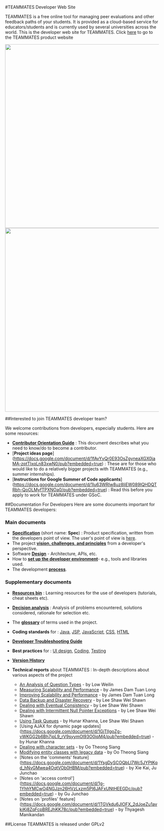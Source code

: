 #TEAMMATES Developer Web Site

TEAMMATES is a free online tool for managing peer evaluations and other 
feedback paths of your students. It is provided as a cloud-based service for 
educators/students and is currently used by several universities across the world.
This is the developer web site for TEAMMATES. Click [here](http://teammatesv4.appspot.com/)
 to go to the TEAMMATES product website

<img src="http://4-19.teammatesv4.appspot.com/images/overview.png" width='600'>

<img src="https://teammatesv4.appspot.com/images/raised-edge.png" width='600'>

##Interested to join TEAMMATES developer team?

We welcome contributions from developers, especially students. Here are some resources: 
  * [**Contributor Orientation Guide**](https://docs.google.com/document/d/1cY9pmEmw4dC6Z4LjN1WUTsynJ0jVPgbWsFhdyBy_wCU/pub?embedded=true) : This document describes what you need to know/do to become a contributor.
  * [**Project ideas page**] (https://docs.google.com/document/d/1fAvYvQr0E93OsZgyneaXGX0jaMA-zptTIxqLn83xwN0/pub?embedded=true) : These are for those who would like to do a relatively bigger projects with TEAMMATES (e.g., summer internships).
  * [**Instructions for Google Summer of Code applicants**] (https://docs.google.com/document/d/1Iu63WRIw8uz8liEW089IQHDQTRbh-QoOLMyfTPXNOa0/pub?embedded=true) : Read this before you apply to work for TEAMMATES under GSoC.

##Documentation For Developers
Here are some documents important for TEAMMATES developers:

### Main documents
  * [**Specification**](https://docs.google.com/document/d/1hjQQHYM3YId0EUSrGnJWG5AeFpDD_G7xg_d--7jg3vU/pub?embedded=true) 
    (short name: **Spec**) : Product specification, written from the developers 
    point of view. The user's point of view is [here](http://teammatesv4.appspot.com/features.html).
  * The project [**vision, challenges, and principles**](/devdocs/overview.md) from a developer's perspective.
  * Software [**Design**](/devdocs/design.md) - Architecture, APIs, etc.
  * How to [**set up the developer environment**](/devdocs/settingUp.md)- e.g., tools and libraries used.
  * The development [**process**](/devdocs/process.md).
  
  
### Supplementary documents 
  * [**Resources bin**](https://docs.google.com/document/pub?id=1LymZ6oeEA6TZRzgW7X2FUxA2MPbZTjUrzIx6si_5ThI&embedded=true)
    : Learning resources for the use of developers (tutorials, cheat sheets etc).
  * [**Decision analysis**](https://docs.google.com/document/pub?id=1o6pNPshCp9S31ymHY0beQ1DVafDa1_k_k7bpxZo5GeU&embedded=true)
    : Analysis of problems encountered, solutions considered, rationale for selection etc.
  * The [**glossary**](/devdocs/glossary.md) of terms used in the project.
  * **Coding standards** for :
    [Java](https://docs.google.com/document/pub?id=1iAESIXM0zSxEa5OY7dFURam_SgLiSMhPQtU0drQagrs&embedded=true), 
    [JSP](http://teammatesv4.appspot.com/dev/jspstyleguide.html), 
    [JavaScript](https://docs.google.com/document/d/17oo2cUDfcMeKGqjl1TKHNrqMEmW6L_QusFyRKGzH96I/pub?embedded=true),
    [CSS](https://docs.google.com/document/d/1wA9paRA9cS7ByStGbhRRUZLEzEzimrNQjIDPVqy1ScI/pub), 
    [HTML](https://docs.google.com/document/d/12PJYbQoqjK-0LzaUuguQ4kGE--eikCcHfwzZDGwFOJ0/pub?embedded=true)
  * [**Developer Troubleshooting Guide**](https://docs.google.com/document/d/1_p7WOGryOStPfTGA_ZifE1kVlskb1zfd3HZwc4lE4QQ/pub?embedded=true)
  * **Best practices** for : 
    [UI design](https://docs.google.com/document/d/1Vj59--sCYUfxgg-iLI53hMfc6YY1gguATTN_KXTQVUo/pub?embedded=true), 
    [Coding](https://docs.google.com/document/d/14EFJzdhp10qQ9iZ-FwsS1FAf42voe4exrlbefo_zYaU/pub?embedded=true), 
    [Testing](https://docs.google.com/document/d/1aK-1ubIA59fbNsEujwvWKqx7itwLPTD6mzFo4F_oEoI/pub?embedded=true)
  * [**Version History**](https://github.com/TEAMMATES/repo/milestones?direction=desc&sort=due_date&state=closed)
  
   
  * **Technical reports** about TEAMMATES : In-depth descriptions about various aspects of the project
      * [An Analysis of Question Types](https://docs.google.com/document/d/1SH8VkaUH_kv3bT3c8AKiPDJS2Y-XhzZvNb4umavmfCE/pub?embedded=true) - by Low Weilin 
      * [Measuring Scalability and Performance](https://docs.google.com/document/pub?id=1C7fn11fKsgGUx0AT_nH9ZQBi3G7o5zpYqwIIAC40CxU&embedded=true) - by James Dam Tuan Long 
      * [Improving Scalability and Performance](https://docs.google.com/document/pub?id=1v_RYw_Hu1-TExVi0A7d3kxX0CTgFaUtfV1_qYXBhwWs&embedded=true) - by James Dam Tuan Long
      * [Data Backup and Disaster Recovery](https://docs.google.com/document/d/1ECDOy2JUXKLz8t44lXj2t0nvqDtJCjyHM7_HA8DV1fA/pub?embedded=true) - by Lee Shaw Wei Shawn
      * [Dealing with Eventual Consistency](https://docs.google.com/document/d/11HUDa-PlzEEk4-liWlsjC9UbicbfYO1hJMxx_cCEEVE/pub?embedded=true) - by Lee Shaw Wei Shawn
      * [Dealing with Intermittent Null Pointer Exceptions](https://docs.google.com/document/d/1A_QtW8uDFGeeu2KOiWwyuvgm7Jm9pS7nOvmy9B42v_I/pub?embedded=true) - by Lee Shaw Wei Shawn	  
      * [Using Task Queues](https://docs.google.com/document/d/1phgT2hhQ9KkI6jYf6a7N-51CVrLBDmsGapTt_7m3Sp8/pub?embedded=true) - by Hunar Khanna, Lee Shaw Wei Shawn
      * [Using AJAX for dynamic page updates] (https://docs.google.com/document/d/1GjTlIgoZg-vWKGG2b6Bh7ipL9_rV9syymOl93O0iqM4/pub?embedded=true) - by Hunar Khanna
      * [Dealing with character sets](https://docs.google.com/document/d/1ad3olbiqMk4i3geEebzpuqJhXVcLAjOOJQ0fvdifj84/pub?embedded=true) - by Oo Theong Siang
      * [Modifying entity classes with legacy data](https://docs.google.com/document/d/1syHy4BPrM7TkCP7PJYvYZmt7rkRROWqYvBh8w_ZJt1w/pub?embedded=true) - by Oo Theong Siang
      * [Notes on the 'comments' feature] (https://docs.google.com/document/d/1YsgDySCOQbLl7Wc5JYPtKqd_hNvGMwea4OqtVOb0HBM/pub?embedded=true) - by Xie Kai, Ju Junchao
      * [Notes on 'access control'] (https://docs.google.com/document/d/1g-1YhhYMCwO4NGJzn26HVzLxzm5PI6JAFxUNtHEEGDc/pub?embedded=true) - by Gu Junchao
      * [Notes on 'profiles' feature] (https://docs.google.com/document/d/1TGVkdu6JlOFX_2dJoeZu1avkiKj8ZqFcpBREJhKK78c/pub?embedded=true) - by Thyagesh Manikandan

##License
TEAMMATES is released under GPLv2

